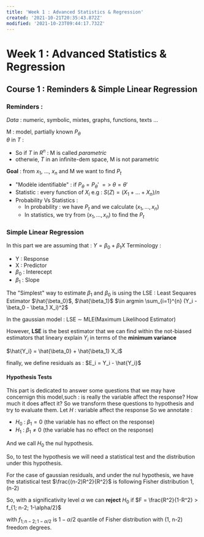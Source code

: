 ```yaml
---
title: 'Week 1 : Advanced Statistics & Regression'
created: '2021-10-21T20:35:43.872Z'
modified: '2021-10-23T09:44:17.732Z'
---
```


# Week 1 : Advanced Statistics & Regression

## Course 1 : Reminders & Simple Linear Regression 

### Reminders : 
*Data* : numeric, symbolic, mixtes, graphs, functions, texts ...

M : model, partially known $P_\theta$   
$\theta$ in $T$ :
  - So  if $T$ in $R^n$ : M is called *parametric*
  - otherwie, $T$ in an infinite-dem space, M is not parametric

**Goal** : from $x_1$, ..., $x_n$ and M we want to find $P_t$

- "Modèle identifiable" : if $P_\theta = P_\theta'$   $=>$ $\theta=\theta'$
- Statistic : every function of $X_i$
e.g : $S(Z)= (X_1 + ... + X_n)/ n$ 
- Probability Vs Statistics : 
  - In probability : we have $P_t$ and we calculate $(x_1, ..., x_n)$
  - In statistics, we try from $(x_1, ..., x_n)$ to find the $P_t$


### Simple Linear Regression 

In this part we are assuming that :   $Y = \beta_0 + \beta_1 X$
Terminology : 
- Y : Response
- X : Predictor
- $\beta_0$ : Interecept 
- $\beta_1$ : Slope 

The "Simplest" way to estimate $\beta_1$ and $\beta_0$ is using the LSE : Least Sequares Estimator 
$\hat{\beta_0}$, $\hat{\beta_1}$ $\in argmin \sum_{i=1}^{n} (Y_i - \beta_0 - \beta_1 X_i)^2$

In the gaussian model : LSE $\sim$ MLE(Maximum Likelihood Estimator)

However, **LSE** is the best estimator that we can find within the not-biased estimators that lineary explain $Y_i$ in terms of the **minimum variance** 

$\hat{Y_i} = \hat{\beta_0} + \hat{\beta_1} X_i$

finally, we define residuals as :  $E_i = Y_i - \hat{Y_i}$

#### Hypothesis Tests

This part is dedicated to answer some questions that we may have concernign this model,such : is really the variable affect the response? How much it does affect it? 
So we transform these questions to hypothesis and try to evaluate them.
Let $H$ : variable affect the response 
So we annotate :
-  $H_0$ : $\beta_1 = 0$ (the variable has no effect on the response)
-  $H_1$ : $\beta_1 \neq 0$ (the variable has no effect on the response)

And we call $H_0$ the nul hypothesis.

So, to test the hypothesis we will need a statistical test and the distribution under this hypothesis.

For the case of gaussian residuals, and under the nul hypothesis, we have the statistical test $\frac{(n-2)R^2}{R^2}$ is following Fisher distribution 1,(n-2)

So, with a significativity level $\alpha$ we can **reject** $H_0$ if $F = \frac{R^2}{1-R^2} > f_{1; n-2; 1-\alpha/2}$

with $f_{1; n-2; 1-\alpha/2}$ is $1-\alpha/2$ quantile of Fisher distribution with (1, n-2) freedom degrees.


















